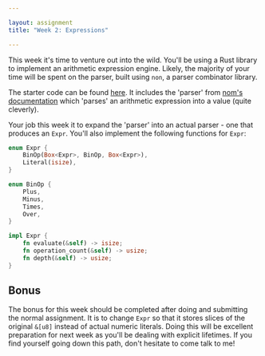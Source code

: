 ```yaml
---

layout: assignment
title: "Week 2: Expressions"

---
```


This week it's time to venture out into the wild. You'll be using a Rust
library to implement an arithmetic expression engine. Likely, the majority of
your time will be spent on the parser, built using `non`, a parser combinator
library.

The starter code can be found [here][wk2-github]. It includes the 'parser' from
[nom's documentation][nom] which 'parses' an arithmetic expression into a
value (quite cleverly).

Your job this week it to expand the 'parser' into an actual parser - one that
produces an `Expr`. You'll also implement the following functions for `Expr`:

```rust
enum Expr {
    BinOp(Box<Expr>, BinOp, Box<Expr>),
    Literal(isize),
}

enum BinOp {
    Plus,
    Minus,
    Times,
    Over,
}

impl Expr {
    fn evaluate(&self) -> isize;
    fn operation_count(&self) -> usize;
    fn depth(&self) -> usize;
}
```

## Bonus

The bonus for this week should be completed after doing and submitting the
normal assignment. It is to change `Expr` so that it stores slices of the
original `&[u8]` instead of actual numeric literals. Doing this will be
excellent preparation for next week as you'll be dealing with explicit
lifetimes. If you find yourself going down this path, don't hesitate to come
talk to me!

[wk2-github]: https://github.com/hmc-memsafe-2016f/wk2-starter
[nom]: http://rust.unhandledexpression.com/nom/
